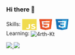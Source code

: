 ### Hi there 👋

Skills:
<img align="center" alt="4rth-Js" height="30" width="40" src="https://raw.githubusercontent.com/devicons/devicon/master/icons/javascript/javascript-plain.svg">
<img align="center" alt="4rth-HTML" height="30" width="40" src="https://raw.githubusercontent.com/devicons/devicon/master/icons/html5/html5-original.svg">
<img align="center" alt="4rth-CSS" height="30" width="40" src="https://raw.githubusercontent.com/devicons/devicon/master/icons/css3/css3-original.svg">
<br>
Learning:
<img align="center" alt="4rth-Kt" height="30" width="40" src="https://cdn.jsdelivr.net/gh/devicons/devicon/icons/kotlin/kotlin-original.svg">

<div align="start">
  <a href="https://github.com/4rthdss">
    <img height="140em" src="https://github-readme-stats.vercel.app/api?username=4rthdss&show_icons=true&theme=dark&include_all_commits=true&count_private=true"/>
  <img height="140em" src="https://github-readme-stats.vercel.app/api/top-langs/?username=4rthdss&layout=compact&langs_count=7&theme=dark"/>
</div>
